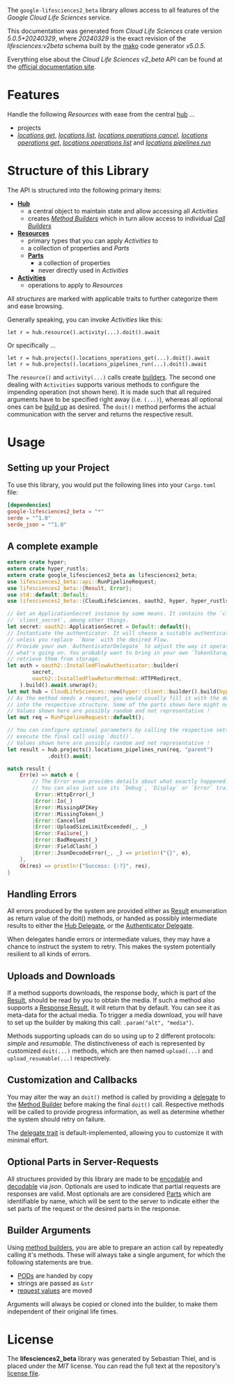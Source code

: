 <!---
DO NOT EDIT !
This file was generated automatically from 'src/generator/templates/api/README.md.mako'
DO NOT EDIT !
-->
The `google-lifesciences2_beta` library allows access to all features of the *Google Cloud Life Sciences* service.

This documentation was generated from *Cloud Life Sciences* crate version *5.0.5+20240329*, where *20240329* is the exact revision of the *lifesciences:v2beta* schema built by the [mako](http://www.makotemplates.org/) code generator *v5.0.5*.

Everything else about the *Cloud Life Sciences* *v2_beta* API can be found at the
[official documentation site](https://cloud.google.com/life-sciences).
# Features

Handle the following *Resources* with ease from the central [hub](https://docs.rs/google-lifesciences2_beta/5.0.5+20240329/google_lifesciences2_beta/CloudLifeSciences) ... 

* projects
 * [*locations get*](https://docs.rs/google-lifesciences2_beta/5.0.5+20240329/google_lifesciences2_beta/api::ProjectLocationGetCall), [*locations list*](https://docs.rs/google-lifesciences2_beta/5.0.5+20240329/google_lifesciences2_beta/api::ProjectLocationListCall), [*locations operations cancel*](https://docs.rs/google-lifesciences2_beta/5.0.5+20240329/google_lifesciences2_beta/api::ProjectLocationOperationCancelCall), [*locations operations get*](https://docs.rs/google-lifesciences2_beta/5.0.5+20240329/google_lifesciences2_beta/api::ProjectLocationOperationGetCall), [*locations operations list*](https://docs.rs/google-lifesciences2_beta/5.0.5+20240329/google_lifesciences2_beta/api::ProjectLocationOperationListCall) and [*locations pipelines run*](https://docs.rs/google-lifesciences2_beta/5.0.5+20240329/google_lifesciences2_beta/api::ProjectLocationPipelineRunCall)




# Structure of this Library

The API is structured into the following primary items:

* **[Hub](https://docs.rs/google-lifesciences2_beta/5.0.5+20240329/google_lifesciences2_beta/CloudLifeSciences)**
    * a central object to maintain state and allow accessing all *Activities*
    * creates [*Method Builders*](https://docs.rs/google-lifesciences2_beta/5.0.5+20240329/google_lifesciences2_beta/client::MethodsBuilder) which in turn
      allow access to individual [*Call Builders*](https://docs.rs/google-lifesciences2_beta/5.0.5+20240329/google_lifesciences2_beta/client::CallBuilder)
* **[Resources](https://docs.rs/google-lifesciences2_beta/5.0.5+20240329/google_lifesciences2_beta/client::Resource)**
    * primary types that you can apply *Activities* to
    * a collection of properties and *Parts*
    * **[Parts](https://docs.rs/google-lifesciences2_beta/5.0.5+20240329/google_lifesciences2_beta/client::Part)**
        * a collection of properties
        * never directly used in *Activities*
* **[Activities](https://docs.rs/google-lifesciences2_beta/5.0.5+20240329/google_lifesciences2_beta/client::CallBuilder)**
    * operations to apply to *Resources*

All *structures* are marked with applicable traits to further categorize them and ease browsing.

Generally speaking, you can invoke *Activities* like this:

```Rust,ignore
let r = hub.resource().activity(...).doit().await
```

Or specifically ...

```ignore
let r = hub.projects().locations_operations_get(...).doit().await
let r = hub.projects().locations_pipelines_run(...).doit().await
```

The `resource()` and `activity(...)` calls create [builders][builder-pattern]. The second one dealing with `Activities` 
supports various methods to configure the impending operation (not shown here). It is made such that all required arguments have to be 
specified right away (i.e. `(...)`), whereas all optional ones can be [build up][builder-pattern] as desired.
The `doit()` method performs the actual communication with the server and returns the respective result.

# Usage

## Setting up your Project

To use this library, you would put the following lines into your `Cargo.toml` file:

```toml
[dependencies]
google-lifesciences2_beta = "*"
serde = "^1.0"
serde_json = "^1.0"
```

## A complete example

```Rust
extern crate hyper;
extern crate hyper_rustls;
extern crate google_lifesciences2_beta as lifesciences2_beta;
use lifesciences2_beta::api::RunPipelineRequest;
use lifesciences2_beta::{Result, Error};
use std::default::Default;
use lifesciences2_beta::{CloudLifeSciences, oauth2, hyper, hyper_rustls, chrono, FieldMask};

// Get an ApplicationSecret instance by some means. It contains the `client_id` and 
// `client_secret`, among other things.
let secret: oauth2::ApplicationSecret = Default::default();
// Instantiate the authenticator. It will choose a suitable authentication flow for you, 
// unless you replace  `None` with the desired Flow.
// Provide your own `AuthenticatorDelegate` to adjust the way it operates and get feedback about 
// what's going on. You probably want to bring in your own `TokenStorage` to persist tokens and
// retrieve them from storage.
let auth = oauth2::InstalledFlowAuthenticator::builder(
        secret,
        oauth2::InstalledFlowReturnMethod::HTTPRedirect,
    ).build().await.unwrap();
let mut hub = CloudLifeSciences::new(hyper::Client::builder().build(hyper_rustls::HttpsConnectorBuilder::new().with_native_roots().unwrap().https_or_http().enable_http1().build()), auth);
// As the method needs a request, you would usually fill it with the desired information
// into the respective structure. Some of the parts shown here might not be applicable !
// Values shown here are possibly random and not representative !
let mut req = RunPipelineRequest::default();

// You can configure optional parameters by calling the respective setters at will, and
// execute the final call using `doit()`.
// Values shown here are possibly random and not representative !
let result = hub.projects().locations_pipelines_run(req, "parent")
             .doit().await;

match result {
    Err(e) => match e {
        // The Error enum provides details about what exactly happened.
        // You can also just use its `Debug`, `Display` or `Error` traits
         Error::HttpError(_)
        |Error::Io(_)
        |Error::MissingAPIKey
        |Error::MissingToken(_)
        |Error::Cancelled
        |Error::UploadSizeLimitExceeded(_, _)
        |Error::Failure(_)
        |Error::BadRequest(_)
        |Error::FieldClash(_)
        |Error::JsonDecodeError(_, _) => println!("{}", e),
    },
    Ok(res) => println!("Success: {:?}", res),
}

```
## Handling Errors

All errors produced by the system are provided either as [Result](https://docs.rs/google-lifesciences2_beta/5.0.5+20240329/google_lifesciences2_beta/client::Result) enumeration as return value of
the doit() methods, or handed as possibly intermediate results to either the 
[Hub Delegate](https://docs.rs/google-lifesciences2_beta/5.0.5+20240329/google_lifesciences2_beta/client::Delegate), or the [Authenticator Delegate](https://docs.rs/yup-oauth2/*/yup_oauth2/trait.AuthenticatorDelegate.html).

When delegates handle errors or intermediate values, they may have a chance to instruct the system to retry. This 
makes the system potentially resilient to all kinds of errors.

## Uploads and Downloads
If a method supports downloads, the response body, which is part of the [Result](https://docs.rs/google-lifesciences2_beta/5.0.5+20240329/google_lifesciences2_beta/client::Result), should be
read by you to obtain the media.
If such a method also supports a [Response Result](https://docs.rs/google-lifesciences2_beta/5.0.5+20240329/google_lifesciences2_beta/client::ResponseResult), it will return that by default.
You can see it as meta-data for the actual media. To trigger a media download, you will have to set up the builder by making
this call: `.param("alt", "media")`.

Methods supporting uploads can do so using up to 2 different protocols: 
*simple* and *resumable*. The distinctiveness of each is represented by customized 
`doit(...)` methods, which are then named `upload(...)` and `upload_resumable(...)` respectively.

## Customization and Callbacks

You may alter the way an `doit()` method is called by providing a [delegate](https://docs.rs/google-lifesciences2_beta/5.0.5+20240329/google_lifesciences2_beta/client::Delegate) to the 
[Method Builder](https://docs.rs/google-lifesciences2_beta/5.0.5+20240329/google_lifesciences2_beta/client::CallBuilder) before making the final `doit()` call. 
Respective methods will be called to provide progress information, as well as determine whether the system should 
retry on failure.

The [delegate trait](https://docs.rs/google-lifesciences2_beta/5.0.5+20240329/google_lifesciences2_beta/client::Delegate) is default-implemented, allowing you to customize it with minimal effort.

## Optional Parts in Server-Requests

All structures provided by this library are made to be [encodable](https://docs.rs/google-lifesciences2_beta/5.0.5+20240329/google_lifesciences2_beta/client::RequestValue) and 
[decodable](https://docs.rs/google-lifesciences2_beta/5.0.5+20240329/google_lifesciences2_beta/client::ResponseResult) via *json*. Optionals are used to indicate that partial requests are responses 
are valid.
Most optionals are are considered [Parts](https://docs.rs/google-lifesciences2_beta/5.0.5+20240329/google_lifesciences2_beta/client::Part) which are identifiable by name, which will be sent to 
the server to indicate either the set parts of the request or the desired parts in the response.

## Builder Arguments

Using [method builders](https://docs.rs/google-lifesciences2_beta/5.0.5+20240329/google_lifesciences2_beta/client::CallBuilder), you are able to prepare an action call by repeatedly calling it's methods.
These will always take a single argument, for which the following statements are true.

* [PODs][wiki-pod] are handed by copy
* strings are passed as `&str`
* [request values](https://docs.rs/google-lifesciences2_beta/5.0.5+20240329/google_lifesciences2_beta/client::RequestValue) are moved

Arguments will always be copied or cloned into the builder, to make them independent of their original life times.

[wiki-pod]: http://en.wikipedia.org/wiki/Plain_old_data_structure
[builder-pattern]: http://en.wikipedia.org/wiki/Builder_pattern
[google-go-api]: https://github.com/google/google-api-go-client

# License
The **lifesciences2_beta** library was generated by Sebastian Thiel, and is placed 
under the *MIT* license.
You can read the full text at the repository's [license file][repo-license].

[repo-license]: https://github.com/Byron/google-apis-rsblob/main/LICENSE.md

